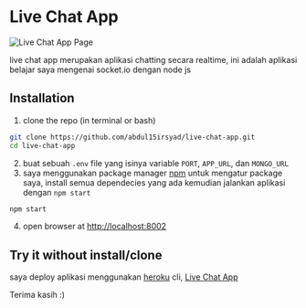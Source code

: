 # Live Chat App
![Live Chat App Page](url)

live chat app merupakan aplikasi chatting secara realtime, ini adalah aplikasi belajar saya mengenai socket.io dengan node js
## Installation
1. clone the repo (in terminal or bash)
```bash
git clone https://github.com/abdul15irsyad/live-chat-app.git
cd live-chat-app
```
2. buat sebuah `.env` file yang isinya variable `PORT`, `APP_URL`, dan `MONGO_URL`
3. saya menggunakan package manager [npm](https://www.npmjs.com/) untuk mengatur package saya, install semua dependecies yang ada kemudian jalankan aplikasi dengan `npm start`
```bash
npm start
```
4. open browser at [http://localhost:8002](http://localhost:8002)
## Try it without install/clone
saya deploy aplikasi menggunakan [heroku](https://www.heroku.com) cli, [Live Chat App](https://live-chat-app-abdul.herokuapp.com)

Terima kasih :)